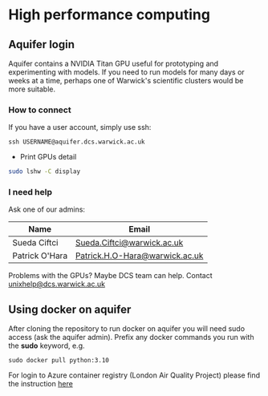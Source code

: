 # High performance computing

## Aquifer login

Aquifer contains a NVIDIA Titan GPU useful for prototyping and experimenting with models.
If you need to run models for many days or weeks at a time, perhaps one of Warwick's scientific clusters would be more suitable.

### How to connect

If you have a user account, simply use ssh:

```
ssh USERNAME@aquifer.dcs.warwick.ac.uk
```

- Print GPUs detail

```bash
sudo lshw -C display
```

### I need help

Ask one of our admins:

| Name        | Email |
| ----------- | ----------- |
| Sueda Ciftci      | Sueda.Ciftci@warwick.ac.uk       |
| Patrick O'Hara   | Patrick.H.O-Hara@warwick.ac.uk      |

Problems with the GPUs? Maybe DCS team can help. Contact unixhelp@dcs.warwick.ac.uk

## Using docker on aquifer

After cloning the repository to run docker on aquifer you will need sudo access (ask the aquifer admin).
Prefix any docker commands you run with the **sudo** keyword, e.g.

```
sudo docker pull python:3.10
```

For login to Azure container registry (London Air Quality Project) please find the instruction [here](docker.md)
